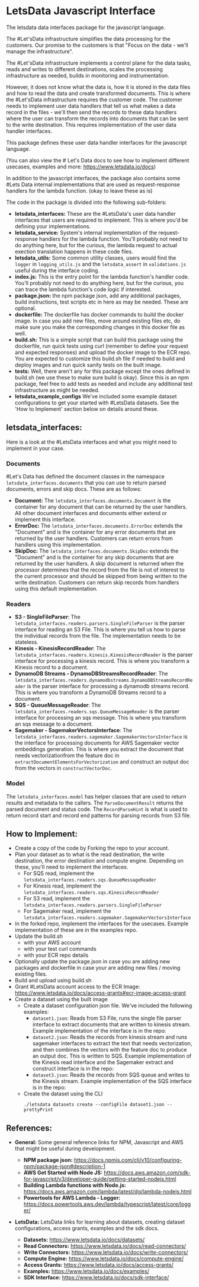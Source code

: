 # LetsData Javascript Interface
The letsdata data interfaces package for the javascript language.

The #Let'sData infrastructure simplifies the data processing for the customers. Our promise to the customers is that "Focus on the data - we'll manage the infrastructure".

The #Let'sData infrastructure implements a control plane for the data tasks, reads and writes to different destinations, scales the processing infrastructure as needed, builds in monitoring and instrumentation. 

However, it does not know what the data is, how it is stored in the data files and how to read the data and create transformed documents. This is where the #Let'sData infrastructure requires the customer code.
The customer needs to implement user data handlers that tell us what makes a data record in the files - we'll then send the records to these data handlers where the user can transform the records into documents that can be sent to the write destination. This requires implementation of the user data handler interfaces. 

This package defines these user data handler interfaces for the javascript language. 

(You can also view the # Let's Data docs to see how to implement different usecases, examples and more: https://www.letsdata.io/docs)

In addition to the javascript interfaces, the package also contains some #Lets Data internal implementations that are used as request-response handlers for the lambda function. (okay to leave these as is)

The code in the package is divided into the following sub-folders:
* **letsdata_interfaces:** These are the #LetsData's user data handler interfaces that users are required to implement. This is where you'd be defining your implementations. 
* **letsdata_service:** System's internal implementation of the request-response handlers for the lambda function. You'll probably not need to do anything here, but for the curious, the lambda request to actual exection translation happens in these code files. 
* **letsdata_utils:** Some common utility classes, users would find the `logger` in `logging_utils.js` and the `letsdata_assert` in `validations.js` useful during the interface coding.
* **index.js:** This is the entry point for the lambda function's handler code.  You'll probably not need to do anything here, but for the curious, you can trace the lambda function's code logic if interested.
* **package.json:** the npm package json, add any additional packages, build instructions, test scripts etc in here as may be needed. These are optional. 
* **dockerfile:** The dockerfile has docker commands to build the docker image. In case you add new files, move around existing files etc, do make sure you make the corresponding changes in this docker file as well. 
* **build.sh:** This is a simple script that can build this package using the dockerfile, run quick tests using curl (remember to define your request and expected responses) and upload the docker image to the ECR repo. You are expected to customize this build.sh file if needed to build and deploy images and run quick sanity tests on the built image. 
* **tests:** Well, there aren't any for this package except the ones defined in build.sh (we use these to make sure build is okay). Since this is an npm package, feel free to add tests as needed and include any additional test infrastructure as might be needed. 
* **letsdata_example_configs** We've included some example dataset configurations to get your started with #LetsData datasets. See the 'How to Implement' section below on details around these. 

## letsdata_interfaces:
Here is a look at the #LetsData interfaces and what you might need to implement in your case.

### Documents
#Let's Data has defined the document classes in the namespace `letsdata_interfaces.documents` that you can use to return parsed documents, errors and skip docs. These are as follows:
* **Document:** The `letsdata_interfaces.documents.Document` is the container for any document that can be returned by the user handlers. All other document interfaces and documents either extend or implement this interface.
* **ErrorDoc:** The `letsdata_interfaces.documents.ErrorDoc` extends the "Document" and is the container for any error documents that are returned by the user handlers. Customers can return errors from handlers using this implementation.
* **SkipDoc:** The `letsdata_interfaces.documents.SkipDoc` extends the "Document" and is the container for any skip documents that are returned by the user handlers. A skip document is returned when the processor determines that the record from the file is not of interest to the current processor and should be skipped from being written to the write destination. Customers can return skip records from handlers using this default implementation.

### Readers
* **S3 - SingleFileParser**: The `letsdata_interfaces.readers.parsers.SingleFileParser` is the parser interface for reading an S3 File. This is where you tell us how to parse the individual records from the file. The implementation needs to be stateless.
* **Kinesis - KinesisRecordReader**: The `letsdata_interfaces.readers.kinesis.KinesisRecordReader` is the parser interface for processing a kinesis record. This is where you transform a Kinesis record to a document.
* **DynamoDB Streams - DynamoDBStreamsRecordReader**: The `letsdata_interfaces.readers.dynamodbstreams.DynamoDBStreamsRecordReader` is the parser interface for processing a dynamodb streams record. This is where you transform a DynamoDB Streams record to a document.
* **SQS - QueueMessageReader**: The `letsdata_interfaces.readers.sqs.QueueMessageReader` is the parser interface for processing an sqs message. This is where you transform an sqs message to a document.
* **Sagemaker - SagemakerVectorsInterface**: The `letsdata_interfaces.readers.sagemaker.SagemakerVectorsInterface` is the interface for processing documents for AWS Sagemaker vector embeddings generation. This is where you extract the document that needs vectorizationfrom the feature doc in `extractDocumentElementsForVectorization` and construct an output doc from the vectors in `constructVectorDoc`.

### Model
The `letsdata_interfaces.model` has helper classes that are used to return results and metadata to the callers. The `ParseDocumentResult` returns the parsed document and status code. The `RecordParseHint` is what is used to return record start and record end patterns for parsing records from S3 file. 

## How to Implement:
* Create a copy of the code by Forking the repo to your account. 
* Plan your dataset as to what is the read destination, the write destination, the error destination and compute engine. Depending on these, you'll need to implement the interfaces. 
    * For SQS read, implement the `letsdata_interfaces.readers.sqs.QueueMessageReader`
    * For Kinesis read, implement the `letsdata_interfaces.readers.sqs.KinesisRecordReader`
    * For S3 read, implement the `letsdata_interfaces.readers.parsers.SingleFileParser`
    * For Sagemaker read, implement the `letsdata_interfaces.readers.sagemaker.SagemakerVectorsInterface`
* In the forked repo, implement the interfaces for the usecases. Example implementation of these are in the examples repo.
* Update the build.sh 
    * with your AWS account 
    * with your test curl commands
    * with your ECR repo details
* Optionally update the package.json in case you are adding new packages and dockerfile in case your are adding new files / moving existing files. 
* Build and upload using build.sh
* Grant #LetsData account access to the ECR Image: https://www.letsdata.io/docs/access-grants#ecr-image-access-grant 
* Create a dataset using the built image
    * Create a dataset configuration json file. We've included the following examples:
        * `dataset1.json`: Reads from S3 File, runs the single file parser interface to extract documents that are written to kinesis stream. Example implementation of the interface is in the repo:   
        * `dataset2.json`: Reads the records from kinesis stream and runs sagemaker interfaces to extract the text that needs vectorization, and then combines the vectors with the feature doc to produce an output doc. This is written to SQS. Example implementation of the Kinesis read interface and the Sagemaker extract and construct interface is in the repo:    
        * `dataset3.json`: Reads the records from SQS queue and writes to the Kinesis stream. Example implementation of the SQS interface is in the repo:
    * Create the dataset using the CLI
        ```
        ./letsdata datasets create --configFile dataset1.json --prettyPrint
        ```

## References:
* **General:** Some general reference links for NPM, Javascript and AWS that might be useful during development.
    * **NPM package json:** https://docs.npmjs.com/cli/v10/configuring-npm/package-json#description-1
    * **AWS Get Started with Node JS:** https://docs.aws.amazon.com/sdk-for-javascript/v3/developer-guide/getting-started-nodejs.html
    * **Building Lambda functions with Node.js:** https://docs.aws.amazon.com/lambda/latest/dg/lambda-nodejs.html
    * **Powertools for AWS Lambda - Logger:** https://docs.powertools.aws.dev/lambda/typescript/latest/core/logger/

* **LetsData:** LetsData links for learning about datasets, creating dataset configurations, access grants, examples and the sdk docs.
    * **Datasets:** https://www.letsdata.io/docs/datasets/
    * **Read Connectors:** https://www.letsdata.io/docs/read-connectors/
    * **Write Connectors:** https://www.letsdata.io/docs/write-connectors/
    * **Compute Engine:** https://www.letsdata.io/docs/compute-engine/
    * **Access Grants:** https://www.letsdata.io/docs/access-grants/
    * **Examples:** https://www.letsdata.io/docs/examples/
    * **SDK Interface:** https://www.letsdata.io/docs/sdk-interface/
    


